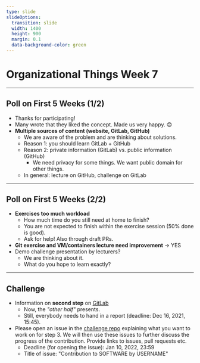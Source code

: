 ```yaml
---
type: slide
slideOptions:
  transition: slide
  width: 1400
  height: 900
  margin: 0.1
  data-background-color: green
---
```


<style>
  .reveal strong {
  font-weight: bold;
    color: orange;
  }
  .reveal p {
    text-align: left;
  }
  .reveal section h1 {
    color: orange;
  }
  .reveal section h2 {
    color: orange;
  }
  .reveal code {
    font-family: 'Ubuntu Mono';
    color: orange;
  }
  .reveal section img {
    background:none;
    border:none;
    box-shadow:none;
  }
</style>

# Organizational Things Week 7

---

## Poll on First 5 Weeks (1/2)

- Thanks for participating!
- Many wrote that they liked the concept. Made us very happy. :blush:
- **Multiple sources of content (website, GitLab, GitHub)**
    - We are aware of the problem and are thinking about solutions.
    - Reason 1: you should learn GitLab + GitHub
    - Reason 2: private information (GitLab) vs. public information (GitHub)
        - We need privacy for some things. We want public domain for other things.
    - In general: lecture on GitHub, challenge on GitLab

---

## Poll on First 5 Weeks (2/2)

- **Exercises too much workload**
    - How much time do you still need at home to finish?
    - You are not expected to finish within the exercise session (50% done is good).
    - Ask for help! Also through draft PRs.
- **Git exercise and VM/containers lecture need improvement** -> YES
- Demo challenge presentation by lecturers?
    - We are thinking about it.
    - What do you hope to learn exactly?

---

## Challenge

- Information on **second step** on [GitLab](https://gitlab-sim.informatik.uni-stuttgart.de/simulation-software-engineering/challenge/-/issues/3)
    - Now, the *"other half"* presents.
    - Still, everybody needs to hand in a report (deadline: Dec 16, 2021, 15:45).
- Please open an issue in the [challenge repo](https://gitlab-sim.informatik.uni-stuttgart.de/simulation-software-engineering/challenge/) explaining what you want to work on for step 3. We will then use these issues to further discuss the progress of the contribution. Provide links to issues, pull requests etc.
    - Deadline (for opening the issue): Jan 10, 2022, 23:59
    - Title of issue: "Contribution to SOFTWARE by USERNAME"
